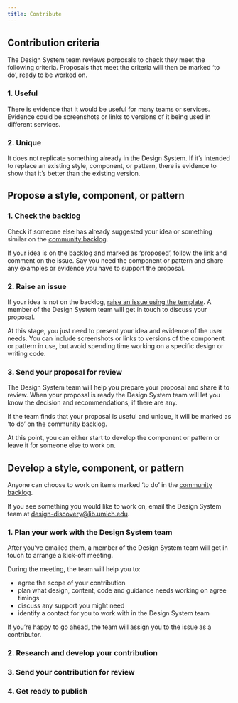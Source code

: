 ```yaml
---
title: Contribute
---
```


## Contribution criteria

The <gatsby-link to="/design-system-team">Design System team</gatsby-link> reviews porposals to check they meet the following criteria. Proposals that meet the criteria will then be marked ‘to do’, ready to be worked on.

### 1. Useful

There is evidence that it would be useful for many teams or services. Evidence could be screenshots or links to versions of it being used in different services.

### 2. Unique

It does not replicate something already in the Design System. If it’s intended to replace an existing style, component, or pattern, there is evidence to show that it’s better than the existing version.

## Propose a style, component, or pattern

### 1. Check the backlog

Check if someone else has already suggested your idea or something similar on the [community backlog](https://github.com/mlibrary/umich-lib-ui/labels/proposal).

If your idea is on the backlog and marked as ‘proposed’, follow the link and comment on the issue. Say you need the component or pattern and share any examples or evidence you have to support the proposal.

### 2. Raise an issue

If your idea is not on the backlog, [raise an issue using the template](https://github.com/mlibrary/umich-lib-ui/issues/new). A member of the Design System team will get in touch to discuss your proposal.

At this stage, you just need to present your idea and evidence of the user needs. You can include screenshots or links to versions of the component or pattern in use, but avoid spending time working on a specific design or writing code.

### 3. Send your proposal for review

The Design System team will help you prepare your proposal and share it to review. When your proposal is ready the Design System team will let you know the decision and recommendations, if there are any.

If the team finds that your proposal is useful and unique, it will be marked as ‘to do’ on the community backlog.

At this point, you can either start to develop the component or pattern or leave it for someone else to work on.

## Develop a style, component, or pattern

Anyone can choose to work on items marked ‘to do’ in the [community backlog](https://github.com/mlibrary/umich-lib-ui/labels/proposal).

If you see something you would like to work on, email the Design System team at [design-discovery@lib.umich.edu](mailto:design-discovery@lib.umich.edu).

### 1. Plan your work with the Design System team

After you’ve emailed them, a member of the Design System team will get in touch to arrange a kick-off meeting.

During the meeting, the team will help you to:

- agree the scope of your contribution
- plan what design, content, code and guidance needs working on
agree timings
- discuss any support you might need
- identify a contact for you to work with in the Design System team

If you’re happy to go ahead, the team will assign you to the issue as a contributor.

### 2. Research and develop your contribution

### 3. Send your contribution for review

### 4. Get ready to publish